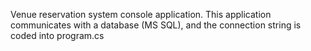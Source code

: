 Venue reservation system console application. This application communicates with a database (MS SQL), and the connection string is coded into program.cs 
